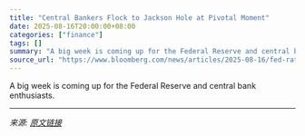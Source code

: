 ```yaml
---
title: "Central Bankers Flock to Jackson Hole at Pivotal Moment"
date: 2025-08-16T20:00:00+08:00
categories: ["finance"]
tags: []
summary: "A big week is coming up for the Federal Reserve and central bank enthusiasts."
source_url: "https://www.bloomberg.com/news/articles/2025-08-16/fed-rates-central-bankers-flock-to-jackson-hole-at-pivotal-moment"
---
```


A big week is coming up for the Federal Reserve and central bank enthusiasts.

---

*来源: [原文链接](https://www.bloomberg.com/news/articles/2025-08-16/fed-rates-central-bankers-flock-to-jackson-hole-at-pivotal-moment)*
